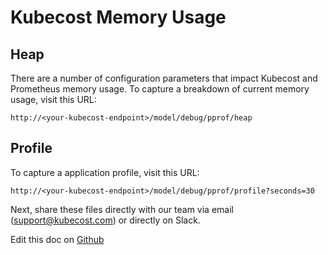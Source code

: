 Kubecost Memory Usage
=====================

## Heap

There are a number of configuration parameters that impact Kubecost and Prometheus memory usage. 
To capture a breakdown of current memory usage, visit this URL:

```
http://<your-kubecost-endpoint>/model/debug/pprof/heap
```

## Profile

To capture a application profile, visit this URL:

```
http://<your-kubecost-endpoint>/model/debug/pprof/profile?seconds=30
```

Next, share these files directly with our team via email (support@kubecost.com) or directly on Slack.

Edit this doc on [Github](https://github.com/kubecost/docs/blob/main/app-memory.md)

<!--- {"article":"4407595921431","section":"4402829033367","permissiongroup":"1500001277122"} --->